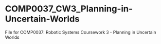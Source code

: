 # COMP0037_CW3_Planning-in-Uncertain-Worlds
File for COMP0037: Robotic Systems Coursework 3 - Planning in Uncertain Worlds
